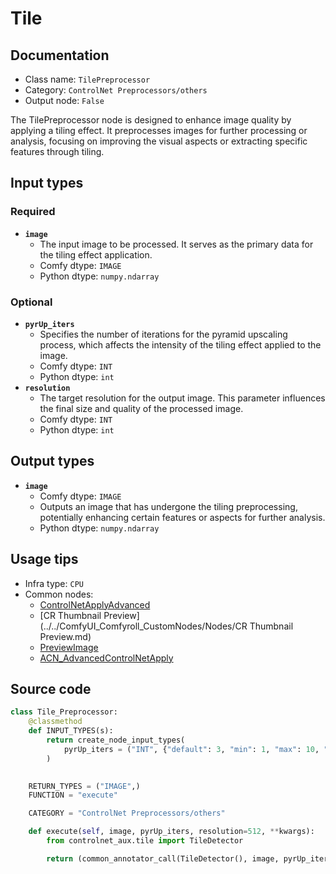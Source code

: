# Tile
## Documentation
- Class name: `TilePreprocessor`
- Category: `ControlNet Preprocessors/others`
- Output node: `False`

The TilePreprocessor node is designed to enhance image quality by applying a tiling effect. It preprocesses images for further processing or analysis, focusing on improving the visual aspects or extracting specific features through tiling.
## Input types
### Required
- **`image`**
    - The input image to be processed. It serves as the primary data for the tiling effect application.
    - Comfy dtype: `IMAGE`
    - Python dtype: `numpy.ndarray`
### Optional
- **`pyrUp_iters`**
    - Specifies the number of iterations for the pyramid upscaling process, which affects the intensity of the tiling effect applied to the image.
    - Comfy dtype: `INT`
    - Python dtype: `int`
- **`resolution`**
    - The target resolution for the output image. This parameter influences the final size and quality of the processed image.
    - Comfy dtype: `INT`
    - Python dtype: `int`
## Output types
- **`image`**
    - Comfy dtype: `IMAGE`
    - Outputs an image that has undergone the tiling preprocessing, potentially enhancing certain features or aspects for further analysis.
    - Python dtype: `numpy.ndarray`
## Usage tips
- Infra type: `CPU`
- Common nodes:
    - [ControlNetApplyAdvanced](../../Comfy/Nodes/ControlNetApplyAdvanced.md)
    - [CR Thumbnail Preview](../../ComfyUI_Comfyroll_CustomNodes/Nodes/CR Thumbnail Preview.md)
    - [PreviewImage](../../Comfy/Nodes/PreviewImage.md)
    - [ACN_AdvancedControlNetApply](../../ComfyUI-Advanced-ControlNet/Nodes/ACN_AdvancedControlNetApply.md)



## Source code
```python
class Tile_Preprocessor:
    @classmethod
    def INPUT_TYPES(s):
        return create_node_input_types(
            pyrUp_iters = ("INT", {"default": 3, "min": 1, "max": 10, "step": 1})
        )
        

    RETURN_TYPES = ("IMAGE",)
    FUNCTION = "execute"

    CATEGORY = "ControlNet Preprocessors/others"

    def execute(self, image, pyrUp_iters, resolution=512, **kwargs):
        from controlnet_aux.tile import TileDetector

        return (common_annotator_call(TileDetector(), image, pyrUp_iters=pyrUp_iters, resolution=resolution),)

```
